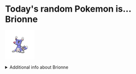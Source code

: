 # Today's random Pokemon is... Brionne

![Brionne shiny sprite](https://raw.githubusercontent.com/PokeAPI/sprites/master/sprites/pokemon/shiny/729.png)

<details>
<summary>Additional info about Brionne</summary>

| srpite type | image |
|------|------|
| back_default | ![Brionne back_default sprite](https://raw.githubusercontent.com/PokeAPI/sprites/master/sprites/pokemon/back/729.png) |
| back_shiny | ![Brionne back_shiny sprite](https://raw.githubusercontent.com/PokeAPI/sprites/master/sprites/pokemon/back/shiny/729.png) |
| front_default | ![Brionne front_default sprite](https://raw.githubusercontent.com/PokeAPI/sprites/master/sprites/pokemon/729.png) | </details>